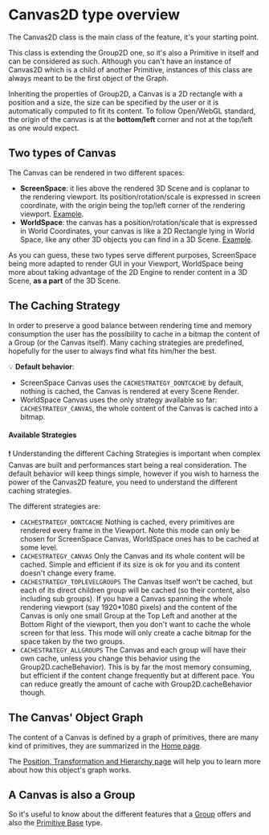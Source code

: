 # Canvas2D type overview

The Canvas2D class is the main class of the feature, it's your starting point.

This class is extending the Group2D one, so it's also a Primitive in itself and can be considered as such. Although you can't have an instance of Canvas2D which is a child of another Primitive, instances of this class are always meant to be the first object of the Graph.

Inheriting the properties of Group2D, a Canvas is a 2D rectangle with a position and a size, the size can be specified by the user or it is automatically computed to fit its content. To follow Open/WebGL standard, the origin of the canvas is at the **bottom/left** corner and not at the top/left as one would expect.

## Two types of Canvas


The Canvas can be rendered in two different spaces:

 - **ScreenSpace**: it lies above the rendered 3D Scene and is coplanar to the rendering viewport. Its position/rotation/scale is expressed in screen coordinate, with the origin being the top/left corner of the rendering viewport. [Example](http://babylonjs-playground.com/#2AVSFH#9).
 - **WorldSpace**: the canvas has a position/rotation/scale that is expressed in World Coordinates, your canvas is like a 2D Rectangle lying in World Space, like any other 3D objects you can find in a 3D Scene. [Example](http://babylonjs-playground.com/#1BKDEO#7).

As you can guess, these two types serve different purposes, ScreenSpace being more adapted to render GUI in your Viewport, WorldSpace being more about taking advantage of the 2D Engine to render content in a 3D Scene, **as a part** of the 3D Scene.

## The Caching Strategy
In order to preserve a good balance between rendering time and memory consumption the user has the possibility to cache in a bitmap the content of a Group (or the Canvas itself). Many caching strategies are predefined, hopefully for the user to always find what fits him/her the best.

:bulb: **Default behavior**: 

 - ScreenSpace Canvas uses the `CACHESTRATEGY_DONTCACHE` by default, nothing is cached, the Canvas is rendered at every Scene Render.
 - WorldSpace Canvas uses the only strategy available so far: `CACHESTRATEGY_CANVAS`, the whole content of the Canvas is cached into a bitmap.

#### Available Strategies

:exclamation: Understanding the different Caching Strategies is important when complex Canvas are built and performances start being a real consideration. The default behavior will keep things simple, however if you wish to harness the power of the Canvas2D feature, you need to understand the different caching strategies.

The different strategies are:

- `CACHESTRATEGY_DONTCACHE` Nothing is cached, every primitives are rendered every frame in the Viewport. Note this mode can only be chosen for ScreenSpace Canvas, WorldSpace ones has to be cached at some level.
- `CACHESTRATEGY_CANVAS` Only the Canvas and its whole content will be cached. Simple and efficient if its size is ok for you and its content doesn't change every frame.
- `CACHESTRATEGY_TOPLEVELGROUPS` The Canvas itself won't be cached, but each of its direct children group will be cached (so their content, also including sub groups). If you have a Canvas spanning the whole rendering viewport (say 1920*1080 pixels) and the content of the Canvas is only one small Group at the Top Left and another at the Bottom Right of the viewport, then you don't want to cache the whole screen for that less. This mode will only create a cache bitmap for the space taken by the two groups.
- `CACHESTRATEGY_ALLGROUPS` The Canvas and each group will have their own cache, unless you change this behavior using the Group2D.cacheBehavior). This is by far the most memory consuming, but efficient if the content change frequently but at different pace. You can reduce greatly the amount of cache with Group2D.cacheBehavior though.

## The Canvas' Object Graph
The content of a Canvas is defined by a graph of primitives, there are many kind of primitives, they are summarized in the [Home page](http://doc.babylonjs.com/overviews/Canvas2D_Home).

The [Position, Transformation and Hierarchy page](http://doc.babylonjs.com/overviews/Canvas2D_PosTransHierarchy) will help you to learn more about how this object's graph works.

## A Canvas is also a Group

So it's useful to know about the different features that a [Group](http://doc.babylonjs.com/overviews/Canvas2D_Group2D) offers and also the [Primitive Base](http://doc.babylonjs.com/overviews/Canvas2D_Prim2DBase) type.
